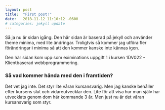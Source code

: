 ```yaml
---
layout: post
title:  "First post!"
date:   2018-11-12 11:10:12 -0600
# categories: jekyll update
---
```


Så ja nu är sidan igång.
Den här sidan är baserad på jekyll och använder theme minima, med lite ändringar.
Troligtvis så kommer jag utföra fler förändringar i minima så att den kommer kanske inte kännas igen.

Den här sidan kom upp som eximinations uppgift 1 i kursen 1DV022 - Klientbaserad webbprogrammering. 

### Så vad kommer hända med den i framtiden?

Det vet jag inte. Det styr lite våran kursansvarig. Men jag kanske behåller efter kursens slut och vidareutvecklar den. Lite för att visa hur man själv har utvecklats genom dom här kommande 3 år. Men just nu är det våran kursansvarig som styr.

